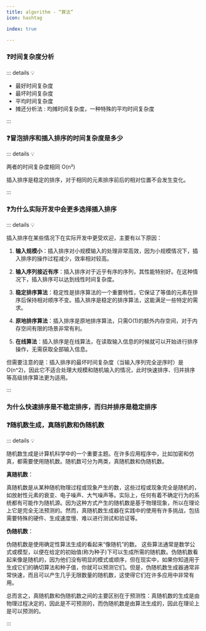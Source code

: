 ```yaml
---
title: algorithm - “算法”
icon: hashtag

index: true

---
```


<!-- more -->

### ❓时间复杂度分析

::: details 💡

- 最好时间复杂度
- 最坏时间复杂度
- 平均时间复杂度
- 摊还分析法 : 均摊时间复杂度，一种特殊的平均时间复杂度

:::

### ❓冒泡排序和插入排序的时间复杂度是多少

::: details 💡

  两者的时间复杂度相同 O(n²)
  
  插入排序是稳定的排序，对于相同的元素排序前后的相对位置不会发生变化。

:::

### ❓为什么实际开发中会更多选择插入排序

::: details 💡 

插入排序在某些情况下在实际开发中更受欢迎，主要有以下原因：

1. **输入规模小**：插入排序对小规模输入的处理非常高效，因为小规模情况下，插入排序的操作过程减少，效率相对较高。

2. **输入序列接近有序**：插入排序对于近乎有序的序列，其性能特别好。在这种情况下，插入排序可以达到线性时间复杂度。

3. **稳定排序算法**：稳定性是排序算法的一个重要特性，它保证了等值的元素在排序后保持相对顺序不变。插入排序是稳定的排序算法，这能满足一些特定的需求。

4. **原地排序算法**：插入排序是原地排序算法，只需O(1)的额外内存空间，对于内存空间有限的场景非常有利。

5. **在线算法**：插入排序是在线算法，在读取输入信息的时候就可以开始进行排序操作，无需获取全部输入信息。

但需要注意的是：插入排序的最坏时间复杂度（当输入序列完全逆序时）是O(n^2)，因此它不适合处理大规模和随机输入的情况，此时快速排序、归并排序等高级排序算法更为适用。

:::

### 为什么快速排序是不稳定排序，而归并排序是稳定排序

### ❓随机数生成，真随机数和伪随机数

::: details 💡 

随机数生成是计算机科学中的一个重要主题。在许多应用程序中，比如加密和仿真，都需要使用随机数。随机数可分为两类，真随机数和伪随机数。

**真随机数**：

真随机数是从某种随机物理过程或现象产生的数，这些过程或现象完全是随机的，如放射性元素的衰变、电子噪声、大气噪声等。实际上，任何有着不确定行为的系统都有可能作为随机源。因为这种方式产生的随机数是基于物理现象，所以在理论上它是完全无法预测的。然而，真随机数生成器在实践中的使用有许多挑战，包括需要特殊的硬件、生成速度慢、难以进行测试和验证等。

**伪随机数**：

伪随机数是使用确定性算法生成的看起来“像随机”的数。 这些算法通常是数学公式或模型，以便在给定的初始值(称为种子)下可以生成所需的随机数。伪随机数看起来像是随机的，因为他们没有明显的模式或顺序，但在现实中，如果你知道用于生成它们的确切算法和种子值，你就可以预测它们。但是，伪随机数生成器通常非常快速，而且可以产生几乎无限数量的随机数，这使得它们在许多应用中非常有用。

总而言之，真随机数和伪随机数之间的主要区别在于预测性：真随机数的生成是由物理过程决定的，因此是不可预测的，而伪随机数是由算法生成的，因此在理论上是可以预测的。

:::
